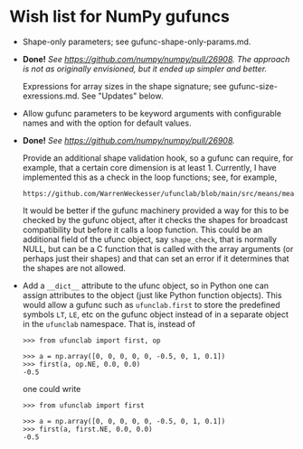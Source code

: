 Wish list for NumPy gufuncs
===========================

* Shape-only parameters; see gufunc-shape-only-params.md.

* **Done!**  *See https://github.com/numpy/numpy/pull/26908. The approach is not
  as originally envisioned, but it ended up simpler and better.*

  Expressions for array sizes in the shape signature; see gufunc-size-exressions.md.</strike>
  See "Updates" below.

* Allow gufunc parameters to be keyword arguments with configurable names
  and with the option for default values.

* **Done!** *See https://github.com/numpy/numpy/pull/26908.*

  Provide an additional shape validation hook, so a gufunc can require, for
  example, that a certain core dimension is at least 1.  Currently, I have
  implemented this as a check in the loop functions; see, for example,

      https://github.com/WarrenWeckesser/ufunclab/blob/main/src/means/means_gufunc.c.src

  It would be better if the gufunc machinery provided a way for this to be
  checked by the gufunc object, after it checks the shapes for broadcast
  compatibility but before it calls a loop function.  This could be an additional
  field of the ufunc object, say `shape_check`, that is normally NULL, but can
  be a C function that is called with the array arguments (or perhaps just
  their shapes) and that can set an error if it determines that the shapes are
  not allowed.

* Add a `__dict__` attribute to the ufunc object, so in Python one can assign
  attributes to the object (just like Python function objects).  This would
  allow a gufunc such as `ufunclab.first` to store the predefined symbols
  `LT`, `LE`, etc on the gufunc object instead of in a separate object in the
  `ufunclab` namespace.  That is, instead of

      >>> from ufunclab import first, op

      >>> a = np.array([0, 0, 0, 0, 0, -0.5, 0, 1, 0.1])
      >>> first(a, op.NE, 0.0, 0.0)
      -0.5

  one could write

      >>> from ufunclab import first

      >>> a = np.array([0, 0, 0, 0, 0, -0.5, 0, 1, 0.1])
      >>> first(a, first.NE, 0.0, 0.0)
      -0.5
